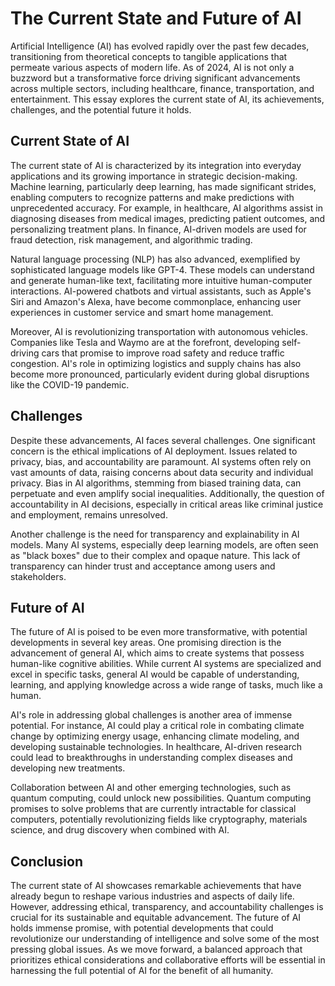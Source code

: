 # The Current State and Future of AI

Artificial Intelligence (AI) has evolved rapidly over the past few decades, transitioning from theoretical concepts to tangible applications that permeate various aspects of modern life. As of 2024, AI is not only a buzzword but a transformative force driving significant advancements across multiple sectors, including healthcare, finance, transportation, and entertainment. This essay explores the current state of AI, its achievements, challenges, and the potential future it holds.

## Current State of AI

The current state of AI is characterized by its integration into everyday applications and its growing importance in strategic decision-making. Machine learning, particularly deep learning, has made significant strides, enabling computers to recognize patterns and make predictions with unprecedented accuracy. For example, in healthcare, AI algorithms assist in diagnosing diseases from medical images, predicting patient outcomes, and personalizing treatment plans. In finance, AI-driven models are used for fraud detection, risk management, and algorithmic trading.

Natural language processing (NLP) has also advanced, exemplified by sophisticated language models like GPT-4. These models can understand and generate human-like text, facilitating more intuitive human-computer interactions. AI-powered chatbots and virtual assistants, such as Apple's Siri and Amazon's Alexa, have become commonplace, enhancing user experiences in customer service and smart home management.

Moreover, AI is revolutionizing transportation with autonomous vehicles. Companies like Tesla and Waymo are at the forefront, developing self-driving cars that promise to improve road safety and reduce traffic congestion. AI's role in optimizing logistics and supply chains has also become more pronounced, particularly evident during global disruptions like the COVID-19 pandemic.

## Challenges

Despite these advancements, AI faces several challenges. One significant concern is the ethical implications of AI deployment. Issues related to privacy, bias, and accountability are paramount. AI systems often rely on vast amounts of data, raising concerns about data security and individual privacy. Bias in AI algorithms, stemming from biased training data, can perpetuate and even amplify social inequalities. Additionally, the question of accountability in AI decisions, especially in critical areas like criminal justice and employment, remains unresolved.

Another challenge is the need for transparency and explainability in AI models. Many AI systems, especially deep learning models, are often seen as "black boxes" due to their complex and opaque nature. This lack of transparency can hinder trust and acceptance among users and stakeholders.

## Future of AI

The future of AI is poised to be even more transformative, with potential developments in several key areas. One promising direction is the advancement of general AI, which aims to create systems that possess human-like cognitive abilities. While current AI systems are specialized and excel in specific tasks, general AI would be capable of understanding, learning, and applying knowledge across a wide range of tasks, much like a human.

AI's role in addressing global challenges is another area of immense potential. For instance, AI could play a critical role in combating climate change by optimizing energy usage, enhancing climate modeling, and developing sustainable technologies. In healthcare, AI-driven research could lead to breakthroughs in understanding complex diseases and developing new treatments.

Collaboration between AI and other emerging technologies, such as quantum computing, could unlock new possibilities. Quantum computing promises to solve problems that are currently intractable for classical computers, potentially revolutionizing fields like cryptography, materials science, and drug discovery when combined with AI.

## Conclusion

The current state of AI showcases remarkable achievements that have already begun to reshape various industries and aspects of daily life. However, addressing ethical, transparency, and accountability challenges is crucial for its sustainable and equitable advancement. The future of AI holds immense promise, with potential developments that could revolutionize our understanding of intelligence and solve some of the most pressing global issues. As we move forward, a balanced approach that prioritizes ethical considerations and collaborative efforts will be essential in harnessing the full potential of AI for the benefit of all humanity.

